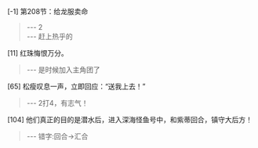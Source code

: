 
[-1] 第208节：给龙服卖命
>--- 2<br>
>--- 赶上热乎的<br>

[11] 红珠悔恨万分。
>--- 是时候加入主角团了<br>

[65] 松瘦叹息一声，立即回应：“送我上去！”
>--- 2打4，有志气！<br>

[104] 他们真正的目的是潜水后，进入深海怪鱼号中，和紫蒂回合，镇守大后方！
>--- 错字:回合→汇合<br>
